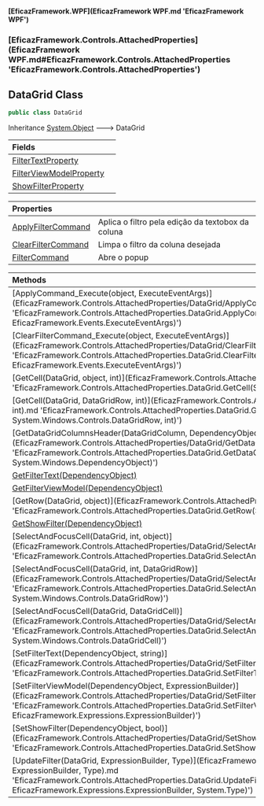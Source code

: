 #### [EficazFramework.WPF](EficazFramework WPF.md 'EficazFramework WPF')
### [EficazFramework.Controls.AttachedProperties](EficazFramework WPF.md#EficazFramework.Controls.AttachedProperties 'EficazFramework.Controls.AttachedProperties')

## DataGrid Class

```csharp
public class DataGrid
```

Inheritance [System.Object](https://docs.microsoft.com/en-us/dotnet/api/System.Object 'System.Object') &#129106; DataGrid

| Fields | |
| :--- | :--- |
| [FilterTextProperty](EficazFramework.Controls.AttachedProperties/DataGrid/FilterTextProperty.md 'EficazFramework.Controls.AttachedProperties.DataGrid.FilterTextProperty') | |
| [FilterViewModelProperty](EficazFramework.Controls.AttachedProperties/DataGrid/FilterViewModelProperty.md 'EficazFramework.Controls.AttachedProperties.DataGrid.FilterViewModelProperty') | |
| [ShowFilterProperty](EficazFramework.Controls.AttachedProperties/DataGrid/ShowFilterProperty.md 'EficazFramework.Controls.AttachedProperties.DataGrid.ShowFilterProperty') | |

| Properties | |
| :--- | :--- |
| [ApplyFilterCommand](EficazFramework.Controls.AttachedProperties/DataGrid/ApplyFilterCommand.md 'EficazFramework.Controls.AttachedProperties.DataGrid.ApplyFilterCommand') | Aplica o filtro pela edição da textobox da coluna |
| [ClearFilterCommand](EficazFramework.Controls.AttachedProperties/DataGrid/ClearFilterCommand.md 'EficazFramework.Controls.AttachedProperties.DataGrid.ClearFilterCommand') | Limpa o filtro da coluna desejada |
| [FilterCommand](EficazFramework.Controls.AttachedProperties/DataGrid/FilterCommand.md 'EficazFramework.Controls.AttachedProperties.DataGrid.FilterCommand') | Abre o popup |

| Methods | |
| :--- | :--- |
| [ApplyCommand_Execute(object, ExecuteEventArgs)](EficazFramework.Controls.AttachedProperties/DataGrid/ApplyCommand_Execute(object, ExecuteEventArgs).md 'EficazFramework.Controls.AttachedProperties.DataGrid.ApplyCommand_Execute(object, EficazFramework.Events.ExecuteEventArgs)') | |
| [ClearFilterCommand_Execute(object, ExecuteEventArgs)](EficazFramework.Controls.AttachedProperties/DataGrid/ClearFilterCommand_Execute(object, ExecuteEventArgs).md 'EficazFramework.Controls.AttachedProperties.DataGrid.ClearFilterCommand_Execute(object, EficazFramework.Events.ExecuteEventArgs)') | |
| [GetCell(DataGrid, object, int)](EficazFramework.Controls.AttachedProperties/DataGrid/GetCell(DataGrid, object, int).md 'EficazFramework.Controls.AttachedProperties.DataGrid.GetCell(System.Windows.Controls.DataGrid, object, int)') | |
| [GetCell(DataGrid, DataGridRow, int)](EficazFramework.Controls.AttachedProperties/DataGrid/GetCell(DataGrid, DataGridRow, int).md 'EficazFramework.Controls.AttachedProperties.DataGrid.GetCell(System.Windows.Controls.DataGrid, System.Windows.Controls.DataGridRow, int)') | |
| [GetDataGridColumnsHeader(DataGridColumn, DependencyObject)](EficazFramework.Controls.AttachedProperties/DataGrid/GetDataGridColumnsHeader(DataGridColumn, DependencyObject).md 'EficazFramework.Controls.AttachedProperties.DataGrid.GetDataGridColumnsHeader(System.Windows.Controls.DataGridColumn, System.Windows.DependencyObject)') | |
| [GetFilterText(DependencyObject)](EficazFramework.Controls.AttachedProperties/DataGrid/GetFilterText(DependencyObject).md 'EficazFramework.Controls.AttachedProperties.DataGrid.GetFilterText(System.Windows.DependencyObject)') | |
| [GetFilterViewModel(DependencyObject)](EficazFramework.Controls.AttachedProperties/DataGrid/GetFilterViewModel(DependencyObject).md 'EficazFramework.Controls.AttachedProperties.DataGrid.GetFilterViewModel(System.Windows.DependencyObject)') | |
| [GetRow(DataGrid, object)](EficazFramework.Controls.AttachedProperties/DataGrid/GetRow(DataGrid, object).md 'EficazFramework.Controls.AttachedProperties.DataGrid.GetRow(System.Windows.Controls.DataGrid, object)') | |
| [GetShowFilter(DependencyObject)](EficazFramework.Controls.AttachedProperties/DataGrid/GetShowFilter(DependencyObject).md 'EficazFramework.Controls.AttachedProperties.DataGrid.GetShowFilter(System.Windows.DependencyObject)') | |
| [SelectAndFocusCell(DataGrid, int, object)](EficazFramework.Controls.AttachedProperties/DataGrid/SelectAndFocusCell(DataGrid, int, object).md 'EficazFramework.Controls.AttachedProperties.DataGrid.SelectAndFocusCell(System.Windows.Controls.DataGrid, int, object)') | |
| [SelectAndFocusCell(DataGrid, int, DataGridRow)](EficazFramework.Controls.AttachedProperties/DataGrid/SelectAndFocusCell(DataGrid, int, DataGridRow).md 'EficazFramework.Controls.AttachedProperties.DataGrid.SelectAndFocusCell(System.Windows.Controls.DataGrid, int, System.Windows.Controls.DataGridRow)') | |
| [SelectAndFocusCell(DataGrid, DataGridCell)](EficazFramework.Controls.AttachedProperties/DataGrid/SelectAndFocusCell(DataGrid, DataGridCell).md 'EficazFramework.Controls.AttachedProperties.DataGrid.SelectAndFocusCell(System.Windows.Controls.DataGrid, System.Windows.Controls.DataGridCell)') | |
| [SetFilterText(DependencyObject, string)](EficazFramework.Controls.AttachedProperties/DataGrid/SetFilterText(DependencyObject, string).md 'EficazFramework.Controls.AttachedProperties.DataGrid.SetFilterText(System.Windows.DependencyObject, string)') | |
| [SetFilterViewModel(DependencyObject, ExpressionBuilder)](EficazFramework.Controls.AttachedProperties/DataGrid/SetFilterViewModel(DependencyObject, ExpressionBuilder).md 'EficazFramework.Controls.AttachedProperties.DataGrid.SetFilterViewModel(System.Windows.DependencyObject, EficazFramework.Expressions.ExpressionBuilder)') | |
| [SetShowFilter(DependencyObject, bool)](EficazFramework.Controls.AttachedProperties/DataGrid/SetShowFilter(DependencyObject, bool).md 'EficazFramework.Controls.AttachedProperties.DataGrid.SetShowFilter(System.Windows.DependencyObject, bool)') | |
| [UpdateFilter(DataGrid, ExpressionBuilder, Type)](EficazFramework.Controls.AttachedProperties/DataGrid/UpdateFilter(DataGrid, ExpressionBuilder, Type).md 'EficazFramework.Controls.AttachedProperties.DataGrid.UpdateFilter(System.Windows.Controls.DataGrid, EficazFramework.Expressions.ExpressionBuilder, System.Type)') | |
